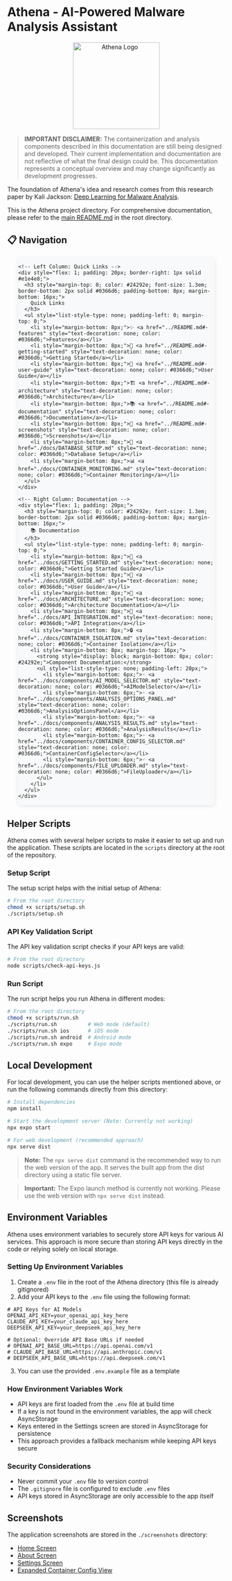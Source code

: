 # Athena - AI-Powered Malware Analysis Assistant

<div align="center">
  <img src="./assets/images/real-athena-logo.png" alt="Athena Logo" width="200" />
</div>

> **IMPORTANT DISCLAIMER:** The containerization and analysis components described in this documentation are still being designed and developed. Their current implementation and documentation are not reflective of what the final design could be. This documentation represents a conceptual overview and may change significantly as development progresses.

The foundation of Athena's idea and research comes from this research paper by Kali Jackson: [Deep Learning for Malware Analysis](https://radicalkjax.com/2025/04/21/deep-learning-for-malware-analysis.html).

This is the Athena project directory. For comprehensive documentation, please refer to the [main README.md](../README.md) in the root directory.

## 📋 Navigation

<div style="display: flex; justify-content: center; margin: 20px 0;">
  <div style="display: flex; width: 90%; max-width: 1200px; background-color: #f8f9fa; border-radius: 8px; overflow: hidden; box-shadow: 0 2px 10px rgba(0,0,0,0.1);">
    
    <!-- Left Column: Quick Links -->
    <div style="flex: 1; padding: 20px; border-right: 1px solid #e1e4e8;">
      <h3 style="margin-top: 0; color: #24292e; font-size: 1.3em; border-bottom: 2px solid #0366d6; padding-bottom: 8px; margin-bottom: 16px;">
        Quick Links
      </h3>
      <ul style="list-style-type: none; padding-left: 0; margin-top: 0;">
        <li style="margin-bottom: 8px;">✨ <a href="../README.md#-features" style="text-decoration: none; color: #0366d6;">Features</a></li>
        <li style="margin-bottom: 8px;">🚀 <a href="../README.md#-getting-started" style="text-decoration: none; color: #0366d6;">Getting Started</a></li>
        <li style="margin-bottom: 8px;">📖 <a href="../README.md#-user-guide" style="text-decoration: none; color: #0366d6;">User Guide</a></li>
        <li style="margin-bottom: 8px;">🏗️ <a href="../README.md#️-architecture" style="text-decoration: none; color: #0366d6;">Architecture</a></li>
        <li style="margin-bottom: 8px;">📚 <a href="../README.md#-documentation" style="text-decoration: none; color: #0366d6;">Documentation</a></li>
        <li style="margin-bottom: 8px;">📱 <a href="../README.md#-screenshots" style="text-decoration: none; color: #0366d6;">Screenshots</a></li>
        <li style="margin-bottom: 8px;">💾 <a href="./docs/DATABASE_SETUP.md" style="text-decoration: none; color: #0366d6;">Database Setup</a></li>
        <li style="margin-bottom: 8px;">📊 <a href="./docs/CONTAINER_MONITORING.md" style="text-decoration: none; color: #0366d6;">Container Monitoring</a></li>
      </ul>
    </div>
    
    <!-- Right Column: Documentation -->
    <div style="flex: 1; padding: 20px;">
      <h3 style="margin-top: 0; color: #24292e; font-size: 1.3em; border-bottom: 2px solid #0366d6; padding-bottom: 8px; margin-bottom: 16px;">
        📚 Documentation
      </h3>
      <ul style="list-style-type: none; padding-left: 0; margin-top: 0;">
        <li style="margin-bottom: 8px;">📘 <a href="../docs/GETTING_STARTED.md" style="text-decoration: none; color: #0366d6;">Getting Started Guide</a></li>
        <li style="margin-bottom: 8px;">📗 <a href="../docs/USER_GUIDE.md" style="text-decoration: none; color: #0366d6;">User Guide</a></li>
        <li style="margin-bottom: 8px;">📐 <a href="../docs/ARCHITECTURE.md" style="text-decoration: none; color: #0366d6;">Architecture Documentation</a></li>
        <li style="margin-bottom: 8px;">🔌 <a href="../docs/API_INTEGRATION.md" style="text-decoration: none; color: #0366d6;">API Integration</a></li>
        <li style="margin-bottom: 8px;">🔒 <a href="../docs/CONTAINER_ISOLATION.md" style="text-decoration: none; color: #0366d6;">Container Isolation</a></li>
        <li style="margin-bottom: 8px; margin-top: 16px;">
          <strong style="display: block; margin-bottom: 8px; color: #24292e;">Component Documentation:</strong>
          <ul style="list-style-type: none; padding-left: 20px;">
            <li style="margin-bottom: 6px;">◦ <a href="../docs/components/AI_MODEL_SELECTOR.md" style="text-decoration: none; color: #0366d6;">AIModelSelector</a></li>
            <li style="margin-bottom: 6px;">◦ <a href="../docs/components/ANALYSIS_OPTIONS_PANEL.md" style="text-decoration: none; color: #0366d6;">AnalysisOptionsPanel</a></li>
            <li style="margin-bottom: 6px;">◦ <a href="../docs/components/ANALYSIS_RESULTS.md" style="text-decoration: none; color: #0366d6;">AnalysisResults</a></li>
            <li style="margin-bottom: 6px;">◦ <a href="../docs/components/CONTAINER_CONFIG_SELECTOR.md" style="text-decoration: none; color: #0366d6;">ContainerConfigSelector</a></li>
            <li style="margin-bottom: 6px;">◦ <a href="../docs/components/FILE_UPLOADER.md" style="text-decoration: none; color: #0366d6;">FileUploader</a></li>
          </ul>
        </li>
      </ul>
    </div>
  </div>
</div>

## Helper Scripts

Athena comes with several helper scripts to make it easier to set up and run the application. These scripts are located in the `scripts` directory at the root of the repository.

### Setup Script

The setup script helps with the initial setup of Athena:

```bash
# From the root directory
chmod +x scripts/setup.sh
./scripts/setup.sh
```

### API Key Validation Script

The API key validation script checks if your API keys are valid:

```bash
# From the root directory
node scripts/check-api-keys.js
```

### Run Script

The run script helps you run Athena in different modes:

```bash
# From the root directory
chmod +x scripts/run.sh
./scripts/run.sh          # Web mode (default)
./scripts/run.sh ios      # iOS mode
./scripts/run.sh android  # Android mode
./scripts/run.sh expo     # Expo mode
```

## Local Development

For local development, you can use the helper scripts mentioned above, or run the following commands directly from this directory:

```bash
# Install dependencies
npm install

# Start the development server (Note: Currently not working)
npx expo start

# For web development (recommended approach)
npx serve dist
```

> **Note:** The `npx serve dist` command is the recommended way to run the web version of the app. It serves the built app from the dist directory using a static file server.

> **Important:** The Expo launch method is currently not working. Please use the web version with `npx serve dist` instead.

## Environment Variables

Athena uses environment variables to securely store API keys for various AI services. This approach is more secure than storing API keys directly in the code or relying solely on local storage.

### Setting Up Environment Variables

1. Create a `.env` file in the root of the Athena directory (this file is already gitignored)
2. Add your API keys to the `.env` file using the following format:

```
# API Keys for AI Models
OPENAI_API_KEY=your_openai_api_key_here
CLAUDE_API_KEY=your_claude_api_key_here
DEEPSEEK_API_KEY=your_deepseek_api_key_here

# Optional: Override API Base URLs if needed
# OPENAI_API_BASE_URL=https://api.openai.com/v1
# CLAUDE_API_BASE_URL=https://api.anthropic.com/v1
# DEEPSEEK_API_BASE_URL=https://api.deepseek.com/v1
```

3. You can use the provided `.env.example` file as a template

### How Environment Variables Work

- API keys are first loaded from the `.env` file at build time
- If a key is not found in the environment variables, the app will check AsyncStorage
- Keys entered in the Settings screen are stored in AsyncStorage for persistence
- This approach provides a fallback mechanism while keeping API keys secure

### Security Considerations

- Never commit your `.env` file to version control
- The `.gitignore` file is configured to exclude `.env` files
- API keys stored in AsyncStorage are only accessible to the app itself

## Screenshots

The application screenshots are stored in the `./screenshots` directory:

- [Home Screen](./screenshots/newHome.png)
- [About Screen](./screenshots/about2.png)
- [Settings Screen](./screenshots/settings2.png)
- [Expanded Container Config View](./screenshots/containerConfig.png)
